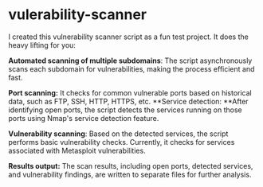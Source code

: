 # vulerability-scanner
I created this vulnerability scanner script as a fun test project. It does the heavy lifting for you:

**Automated scanning of multiple subdomains**: The script asynchronously scans each subdomain for vulnerabilities, making the process efficient and fast.

**Port scanning:** It checks for common vulnerable ports based on historical data, such as FTP, SSH, HTTP, HTTPS, etc.
**Service detection: **After identifying open ports, the script detects the services running on those ports using Nmap's service detection feature.

**Vulnerability scanning**: Based on the detected services, the script performs basic vulnerability checks. Currently, it checks for services associated with Metasploit vulnerabilities.

**Results output:** The scan results, including open ports, detected services, and vulnerability findings, are written to separate files for further analysis.
